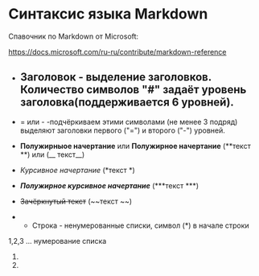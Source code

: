 # Синтаксис языка Markdown

Спавочник по Markdown от Microsoft:

https://docs.microsoft.com/ru-ru/contribute/markdown-reference

* ## Заголовок - выделение заголовков. Количество символов "#" задаёт уровень заголовка(поддерживается 6 уровней).

* = или - -подчёркиваем этими символами (не менее 3 подряд) выделяют заголовки первого ("=") и второго ("-") уровней.

* **Полужирныое начертание** или __Полужирное начертание__ (**текст **) или (__ текст__)

* *Курсивное начертание* (*текст *)

* ***Полужирное курсивное начертание*** (***текст ***)

* ~~Зачёркнутый текст~~ (~~текст ~~)

* * Строка - ненумерованные списки, символ (*) в начале строки 

1,2,3 ... нумерование списка 

1.

2.
